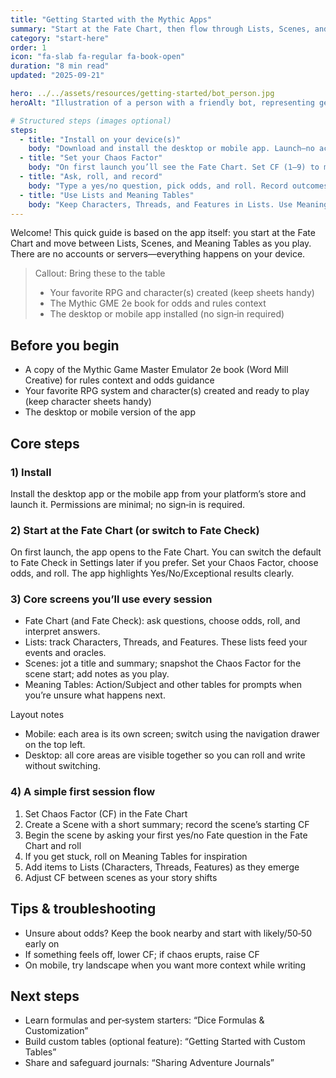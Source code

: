 ```yaml
---
title: "Getting Started with the Mythic Apps"
summary: "Start at the Fate Chart, then flow through Lists, Scenes, and Meaning Tables. No accounts, no internet—just play."
category: "start-here"
order: 1
icon: "fa-slab fa-regular fa-book-open"
duration: "8 min read"
updated: "2025-09-21"

hero: ../../assets/resources/getting-started/bot_person.jpg
heroAlt: "Illustration of a person with a friendly bot, representing getting started with the Mythic Apps workspace"

# Structured steps (images optional)
steps:
  - title: "Install on your device(s)"
    body: "Download and install the desktop or mobile app. Launch—no account or sign‑in needed."
  - title: "Set your Chaos Factor"
    body: "On first launch you’ll see the Fate Chart. Set CF (1–9) to match your scenario; adjust later as needed."
  - title: "Ask, roll, and record"
    body: "Type a yes/no question, pick odds, and roll. Record outcomes in your scene notes to keep story continuity."
  - title: "Use Lists and Meaning Tables"
    body: "Keep Characters, Threads, and Features in Lists. Use Meaning Tables (Action/Subject, etc.) for sparks when you’re unsure."
---
```

Welcome! This quick guide is based on the app itself: you start at the Fate Chart and move between Lists, Scenes, and Meaning Tables as you play. There are no accounts or servers—everything happens on your device.

> Callout: Bring these to the table
> - Your favorite RPG and character(s) created (keep sheets handy)
> - The Mythic GME 2e book for odds and rules context
> - The desktop or mobile app installed (no sign‑in required)

## Before you begin

- A copy of the Mythic Game Master Emulator 2e book (Word Mill Creative) for rules context and odds guidance
- Your favorite RPG system and character(s) created and ready to play (keep character sheets handy)
- The desktop or mobile version of the app

## Core steps

### 1) Install

Install the desktop app or the mobile app from your platform’s store and launch it. Permissions are minimal; no sign‑in is required.

### 2) Start at the Fate Chart (or switch to Fate Check)

On first launch, the app opens to the Fate Chart. You can switch the default to Fate Check in Settings later if you prefer. Set your Chaos Factor, choose odds, and roll. The app highlights Yes/No/Exceptional results clearly.

### 3) Core screens you’ll use every session

- Fate Chart (and Fate Check): ask questions, choose odds, roll, and interpret answers.
- Lists: track Characters, Threads, and Features. These lists feed your events and oracles.
- Scenes: jot a title and summary; snapshot the Chaos Factor for the scene start; add notes as you play.
- Meaning Tables: Action/Subject and other tables for prompts when you’re unsure what happens next.

Layout notes
- Mobile: each area is its own screen; switch using the navigation drawer on the top left.
- Desktop: all core areas are visible together so you can roll and write without switching.

### 4) A simple first session flow

1) Set Chaos Factor (CF) in the Fate Chart
2) Create a Scene with a short summary; record the scene’s starting CF
3) Begin the scene by asking your first yes/no Fate question in the Fate Chart and roll
4) If you get stuck, roll on Meaning Tables for inspiration
5) Add items to Lists (Characters, Threads, Features) as they emerge
6) Adjust CF between scenes as your story shifts

## Tips & troubleshooting

- Unsure about odds? Keep the book nearby and start with likely/50‑50 early on
- If something feels off, lower CF; if chaos erupts, raise CF
- On mobile, try landscape when you want more context while writing

## Next steps

- Learn formulas and per‑system starters: “Dice Formulas & Customization”
- Build custom tables (optional feature): “Getting Started with Custom Tables”
- Share and safeguard journals: “Sharing Adventure Journals”
